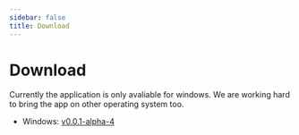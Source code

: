 ```yaml
---
sidebar: false
title: Download
---
```


# Download

Currently the application is only avaliable for windows. We are working hard to bring the app on other operating system too.

* Windows: [v0.0.1-alpha-4](download/windows/thermalsetup-0.0.1-alpha.4.exe)